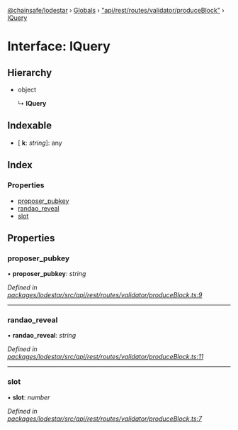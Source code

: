 [@chainsafe/lodestar](../README.md) › [Globals](../globals.md) › ["api/rest/routes/validator/produceBlock"](../modules/_api_rest_routes_validator_produceblock_.md) › [IQuery](_api_rest_routes_validator_produceblock_.iquery.md)

# Interface: IQuery

## Hierarchy

* object

  ↳ **IQuery**

## Indexable

* \[ **k**: *string*\]: any

## Index

### Properties

* [proposer_pubkey](_api_rest_routes_validator_produceblock_.iquery.md#proposer_pubkey)
* [randao_reveal](_api_rest_routes_validator_produceblock_.iquery.md#randao_reveal)
* [slot](_api_rest_routes_validator_produceblock_.iquery.md#slot)

## Properties

###  proposer_pubkey

• **proposer_pubkey**: *string*

*Defined in [packages/lodestar/src/api/rest/routes/validator/produceBlock.ts:9](https://github.com/ChainSafe/lodestar/blob/3dee406/packages/lodestar/src/api/rest/routes/validator/produceBlock.ts#L9)*

___

###  randao_reveal

• **randao_reveal**: *string*

*Defined in [packages/lodestar/src/api/rest/routes/validator/produceBlock.ts:11](https://github.com/ChainSafe/lodestar/blob/3dee406/packages/lodestar/src/api/rest/routes/validator/produceBlock.ts#L11)*

___

###  slot

• **slot**: *number*

*Defined in [packages/lodestar/src/api/rest/routes/validator/produceBlock.ts:7](https://github.com/ChainSafe/lodestar/blob/3dee406/packages/lodestar/src/api/rest/routes/validator/produceBlock.ts#L7)*
